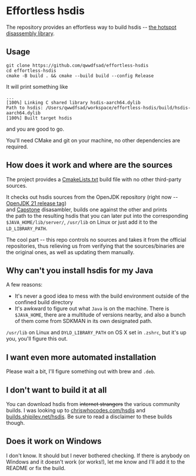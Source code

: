 # Effortless hsdis

The repository provides an effortless way to build hsdis -- [the hotspot disassembly library](https://blogs.oracle.com/javamagazine/post/java-hotspot-hsdis-disassembler).

## Usage
```
git clone https://github.com/qwwdfsad/effortless-hsdis
cd effortless-hsdis  
cmake -B build . && cmake --build build --config Release  
```  

It will print something like
```  
...  
[100%] Linking C shared library hsdis-aarch64.dylib  
Path to hsdis: /Users/qwwdfsad/workspace/effortless-hsdis/build/hsdis-aarch64.dylib  
[100%] Built target hsdis  
```  
and you are good to go.

You'll need CMake and git on your machine, no other dependencies are required.

## How does it work and where are the sources

The project provides a [CmakeLists.txt](CMakeLists.txt) build file with no other third-party sources.

It checks out hsdis sources from the OpenJDK repository (right now -- [OpenJDK 21 release tag](https://github.com/openjdk/jdk21/releases/tag/jdk-21-ga))   
and [Capstone](https://github.com/capstone-engine/capstone) disasambler, builds one against the other and prints  
the path to the resulting hsdis that you can later put into the corresponding `$JAVA_HOME/lib/server/`, `/usr/lib` on Linux or just add it to the  `LD_LIBRARY_PATH`.

The cool part -- this repo controls no sources and takes it from the official repositories, thus relieving us from verifying that the sources/binaries are the original ones,
as well as updating them manually.

## Why can't you install hsdis for my Java

A few reasons:

* It's never a good idea to mess with the build environment outside of the confined build directory
* It's awkward to figure out what `Java` is on the machine. There is `$JAVA_HOME`, there are
 a multitude of versions nearby, and also a bunch of them come from SDKMAN in its own designated path.

`/usr/lib` on Linux and `DYLD_LIBRARY_PATH` on OS X set in `.zshrc`, but it's up you, you'll figure this out.

## I want even more automated installation

Please wait a bit, I'll figure something out with brew and `.deb`.

## I don't want to build it at all

You can download hsdis from ~~internet strangers~~ the various community builds.
I was looking up to [chriswhocodes.com/hsdis](https://chriswhocodes.com/hsdis/) and [builds.shipilev.net/hsdis](https://builds.shipilev.net/hsdis/).
Be sure to read a disclaimer to these builds though.

## Does it work on Windows

I don't know. It should but I never bothered checking. If there is anybody on Windows and it doesn't work (or works!),
let me know and I'll add it to the README or fix the build.